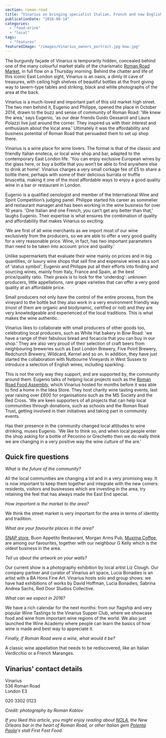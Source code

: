 ```yaml
---
section: roman-road
title: "Vinarius on bringing specialist Italian, French and now English wines to Roman Road"
publicationDate: "2016-08-14"
categories: 
  - "food-drink"
  - "local"
tags: 
  - "features"
featuredImage: "/images/Vinarius_owners_portrait.jpg-bow.jpg"
---
```


The burgundy façade of Vinarius is temporarily hidden, concealed behind one of the many colourful market stalls of the charismatic [Roman Road Market](https://romanroadlondon.com/roman-road-market-history/), in full flow on a Thursday morning. Behind the chatter and life of this iconic East London sight, Vinarius is an oasis, a dimly lit cave of treasures, with ceiling high shelves of beautiful bottles at the front giving way to tavern-type tables and striking, black and white photographs of the area at the back.

Vinarius is a much-loved and important part of this old market high street. The two men behind it, Eugenio and Philippe, opened the place in October 2014, drawn to the buzz and sense of community of Roman Road: 'We knew the area,' says Eugenio, 'as our dear friends Guido Gessaroli and Laura Polazzi live just around the corner. They inspired us with their interest and enthusiasm about the local area.' Ultimately it was the affordability and business potential of Roman Road that persuaded them to set up shop there.

Vinarius is a wine place for wine lovers. The format is that of the classic and friendly Italian enoteca, or local wine shop and bar, adapted to the contemporary East London life. 'You can enjoy exclusive European wines by the glass here, or buy a bottle that you won’t be able to find anywhere else to drink at home'. Vinarius charges a very small corkage fee of £5 to share a bottle there, perhaps with some of their delicious burrata or truffle bruscetta, making it one of the most affordable ways to enjoy a good quality wine in a bar or restaurant in London.

Eugenio is a qualified oenologist and member of the International Wine and Spirit Competition’s judging panel. Philippe started his career as sommelier and restaurant manager and has been working in the wine business for over 10 years. 'One Italian and one French, you can’t get any better than that,' laughs Eugenio. Their expertise is what ensures the combination of quality and affordability that makes Vinarius so exciting:

'We are first of all wine merchants as we import most of our wine exclusively from the producers, so we are able to offer a very good quality for a very reasonable price. Wine, in fact, has two important parameters than need to be taken into account: price and quality.'

Unlike supermarkets that evaluate their wine mainly on prices and in big quantities, or luxury wine shops that sell fine and expensive wines as a sort of 'status symbol', Eugenio and Philippe put all their efforts into finding and sourcing wines, mainly from Italy, France and Spain, at the best price/quality ratio. Their praxis is to look for the 'underdog': unknown producers, little appellations, rare grape varieties that can offer a very good quality at an affordable price.

Small producers not only have the control of the entire process, from the vineyard to the bottle but they also work in a very environment friendly way (most of them are organic and biodynamic, certified or not) and they are very knowledgeable and experienced of the local traditions. This is what makes the wine authentic.

Vinarius likes to collaborate with small producers of other goods too, celebrating local producers, such as White Hat bakery in Bow Road: 'we have a range of their fabulous bread and focaccia that you can buy in our shop.' They are also very proud of their selection of craft beers from neighbouring breweries such as East London Brewery, Five Point Brewery, Redchurch Brewery, Wildcard, Kernel and so on. In addition, they have just started the collaboration with Nutbourne Vineyards in West Sussex to introduce a selection of English wines, including sparkling.

This is not the only way they support, and are supported by, the community around them. Eugenio talks of helping local projects such as the [Roman Road Food Assembly,](https://romanroadlondon.com/roman-road-food-assembly/) which Vinarius hosted for months before it was able to find a home in the Idea Store. They host charity wine tasting events, last year raising over £600 for organisations such as the MS Society and the Red Cross. 'We are keen supporters of all projects that can help local communities through donations, such as schools and the Roman Road Trust, getting involved in their initiatives and taking part in community events.

Has their presence in the community changed local attitudes to wine drinking, muses Eugenio. 'We like to think so, and when local people enter the shop asking for a bottle of Pecorino or Grechetto then we do really think we are changing in a very positive way the wine culture of the are.'

## Quick fire questions

_What is the future of the community?_

All the local communities are changing a lot and in a very promising way. It is now important to keep them together and integrate with the new comers: residents, visitors and businesses which are investing in the area, try retaining the feel that has always made the East End special.

_How important is the market to the area?_

We think the street market is very important for the area in terms of identity and tradition.

_What are your favourite places in the area?_

[SNAP store](https://romanroadlondon.com/helen-fisher-snap-store-interview/), Buon Appetito Restaurant, Morgan Arms Pub, [Muxima Coffee](https://romanroadlondon.com/muxima-arts-cafe-music-venue/), are among our favourites, together with our neighbour G Kelly which is the oldest business in the area.

_Tell us about the artwork on your walls?_

Our current show is a photography exhibition by local artist Liz Clough. Our company partner and curator of Vinarius art space, Lucia Bonadies is an artist with a BA Hons Fine Art. Vinarius hosts solo and group shows: we have had exhibitions of works by David Hoffman, Lucia Bonadies, Sabrina Andrea Sachs, Red Door Studios Collective.

_What can we expect in 2016?_

We have a rich calendar for the next months: from our flagship and very popular Wine Tastings to the Vinarius Supper Club, where we showcase food and wine from important wine regions of the world. We also just launched the Wine Academy where people can learn the basics of how wine is made and best way to appreciate it.

_Finally, if Roman Road were a wine, what would it be?_

A classic wine appellation that needs to be rediscovered, like an Italian Verdicchio or a French Maranges.

## Vinarius' contact details

Vinarius  
536 Roman Road  
London E3

020 3302 0123

_Credit: photography by Roman Koblov_

_If you liked this article, you might enjoy reading about [NOLA](https://romanroadlondon.com/nola-bar-globe-town/), the New Orleans bar in the heart of Roman Road, or other Italian gem [Polenta Paola](https://romanroadlondon.com/polenta-paola-batista-market-stall-whatsapp/)'s stall First Fast Food._
